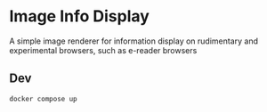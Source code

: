 # Image Info Display
A simple image renderer for information display on rudimentary and experimental browsers, such as e-reader browsers

## Dev
`docker compose up`
